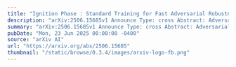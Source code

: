 ```yaml
---
title: "Ignition Phase : Standard Training for Fast Adversarial Robustness"
description: "arXiv:2506.15685v1 Announce Type: cross Abstract: Adversarial Training (AT) is a cornerstone defense, but many variants overlook foundational feature representations by primarily focusing on stronger attack generation. We introduce Adversarial Evolution Training (AET), a simple yet powerful framework that strategically prepends an Empirical Risk Minimization (ERM) phase to conventional AT. We hypothesize this initial ERM phase cultivates a favorable feature manifold, enabling more efficient and effective robustness acquisition. Empirically, AET achieves comparable or superior robustness more rapidly, improves clean accuracy, and cuts training costs by 8-25%. Its effectiveness is shown across multiple datasets, architectures, and when augmenting established AT methods. Our findings underscore the impact of feature pre-conditioning via standard training for developing more efficient, principled robust defenses. Code is available in the supplementary material."
summary: "arXiv:2506.15685v1 Announce Type: cross Abstract: Adversarial Training (AT) is a cornerstone defense, but many variants overlook foundational feature representations by primarily focusing on stronger attack generation. We introduce Adversarial Evolution Training (AET), a simple yet powerful framework that strategically prepends an Empirical Risk Minimization (ERM) phase to conventional AT. We hypothesize this initial ERM phase cultivates a favorable feature manifold, enabling more efficient and effective robustness acquisition. Empirically, AET achieves comparable or superior robustness more rapidly, improves clean accuracy, and cuts training costs by 8-25%. Its effectiveness is shown across multiple datasets, architectures, and when augmenting established AT methods. Our findings underscore the impact of feature pre-conditioning via standard training for developing more efficient, principled robust defenses. Code is available in the supplementary material."
pubDate: "Mon, 23 Jun 2025 00:00:00 -0400"
source: "arXiv AI"
url: "https://arxiv.org/abs/2506.15685"
thumbnail: "/static/browse/0.3.4/images/arxiv-logo-fb.png"
---
```


